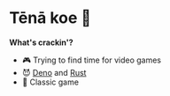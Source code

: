 # Tēnā koe :punch:

**What's crackin'?**
- :video_game: Trying to find time for video games
- :smiling_imp: [Deno](https://deno.land/) and [Rust](https://www.rust-lang.org/)
- :space_invader: Classic game

